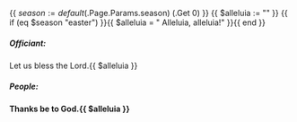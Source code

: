 {{ $season := default ($.Page.Params.season) (.Get 0) }}
{{ $alleluia := "" }}
{{ if (eq $season "easter") }}{{ $alleluia = " Alleluia, alleluia!" }}{{ end }}
##### Officiant:
Let us bless the Lord.{{ $alleluia }}

##### **People:**
**Thanks be to God.{{ $alleluia }}**
